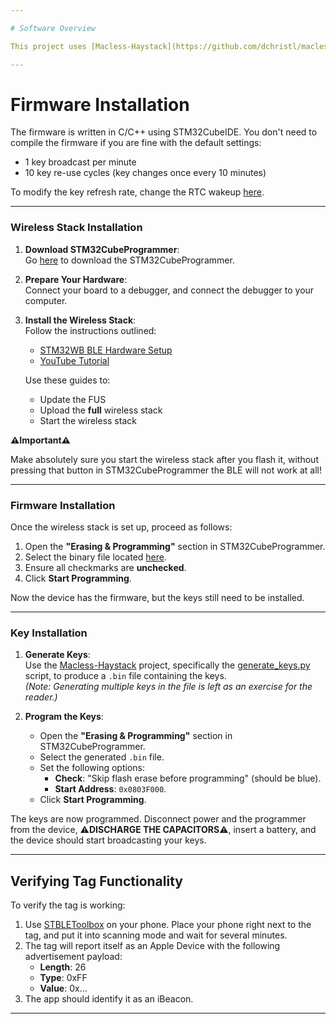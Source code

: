 ```yaml
---

# Software Overview

This project uses [Macless-Haystack](https://github.com/dchristl/macless-haystack). Follow their instructions to set up a server and use the keys you generate to view the location of your tags. The simplest setup is to run the server on a Raspberry Pi with Tailscale and use the [Macless-Haystack](https://github.com/dchristl/macless-haystack) Android app or web viewer for access. With Tailscale, you can use a hostname like `https://myrpi.tail12345.ts.net:6176/` as the server URL in those. To access the locations from your server, you simply need to connect the client device to the Tailnet.

---
```


# Firmware Installation

The firmware is written in C/C++ using STM32CubeIDE. You don't need to compile the firmware if you are fine with the default settings:
- 1 key broadcast per minute
- 10 key re-use cycles (key changes once every 10 minutes)

To modify the key refresh rate, change the RTC wakeup [here](TODO).

---

### Wireless Stack Installation

1. **Download STM32CubeProgrammer**:  
   Go [here](https://www.st.com/en/development-tools/stm32cubeprog.html) to download the STM32CubeProgrammer.  

2. **Prepare Your Hardware**:  
   Connect your board to a debugger, and connect the debugger to your computer.

3. **Install the Wireless Stack**:  
   Follow the instructions outlined:
   - [STM32WB BLE Hardware Setup](https://wiki.st.com/stm32mcu/wiki/Connectivity:STM32WB_BLE_Hardware_Setup)
   - [YouTube Tutorial](https://www.youtube.com/watch?v=-xYoI84zJew&t=568s)  

   Use these guides to:
   - Update the FUS
   - Upload the **full** wireless stack
   - Start the wireless stack

**⚠️Important⚠️**

Make absolutely sure you start the wireless stack after you flash it, without pressing that button in STM32CubeProgrammer the BLE will not work at all!

---

### Firmware Installation

Once the wireless stack is set up, proceed as follows:

1. Open the **"Erasing & Programming"** section in STM32CubeProgrammer.  
2. Select the binary file located [here](TODO).  
3. Ensure all checkmarks are **unchecked**.  
4. Click **Start Programming**.  

Now the device has the firmware, but the keys still need to be installed.

---

### Key Installation

1. **Generate Keys**:  
   Use the [Macless-Haystack](https://github.com/dchristl/macless-haystack) project, specifically the [generate_keys.py](https://github.com/dchristl/macless-haystack/releases/latest/download/generate_keys.py) script, to produce a `.bin` file containing the keys.  
   *(Note: Generating multiple keys in the file is left as an exercise for the reader.)*

2. **Program the Keys**:  
   - Open the **"Erasing & Programming"** section in STM32CubeProgrammer.  
   - Select the generated `.bin` file.  
   - Set the following options:
     - **Check**: "Skip flash erase before programming" (should be blue).
     - **Start Address**: `0x0803F000`.  
   - Click **Start Programming**.

The keys are now programmed. Disconnect power and the programmer from the device, ⚠️**DISCHARGE THE CAPACITORS**⚠️, insert a battery, and the device should start broadcasting your keys.

---

## Verifying Tag Functionality

To verify the tag is working:
1. Use [STBLEToolbox](https://www.st.com/en/embedded-software/stbletoolbox.html) on your phone. Place your phone right next to the tag, and put it into scanning mode and wait for several minutes.  
2. The tag will report itself as an Apple Device with the following advertisement payload:  
   - **Length**: 26  
   - **Type**: 0xFF  
   - **Value**: 0x...  
3. The app should identify it as an iBeacon.

--- 

